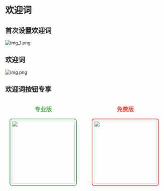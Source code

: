 # 欢迎词

## 首次设置欢迎词

![img_1.png](/bot_welcome/first_set_welcome.png)

## 欢迎词

![img.png](/bot_welcome/bot_welcome_detail.png)

## 欢迎词按钮专享
<div style="display: flex; gap: 20px; justify-content: space-around;">
  <div style="text-align: center;">
    <p style="font-size: 18px; color: #4CAF50; font-weight: bold;">专业版</p>
    <img src="/bot_welcome/bot_welcome.png" width="200" height="200" style="border: 2px solid #4CAF50; border-radius: 8px; padding: 5px;" />
  </div>
  <div style="text-align: center;">
    <p style="font-size: 18px; color: #F44336; font-weight: bold;">免费版</p>
    <img src="/bot_welcome/none_bot_welcome.png" width="200" height="200" style="border: 2px solid #F44336; border-radius: 8px; padding: 5px;" />
  </div>
</div>





